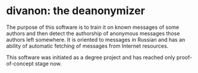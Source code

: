 divanon: the deanonymizer
=========================

The purpose of this software is to train it on known messages of some authors and then detect the authorship of anonymous messages those authors left somewhere. It is oriented to messages in Russian and has an ability of automatic fetching of messages from Internet resources.

This software was initiated as a degree project and has reached only proof-of-concept stage now.

